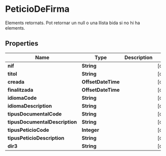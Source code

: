 

# PeticioDeFirma

Elements retornats. Pot retornar un null o una llista bida si no hi ha elements.

## Properties

| Name | Type | Description | Notes |
|------------ | ------------- | ------------- | -------------|
|**nif** | **String** |  |  [optional] |
|**titol** | **String** |  |  [optional] |
|**creada** | **OffsetDateTime** |  |  [optional] |
|**finalitzada** | **OffsetDateTime** |  |  [optional] |
|**idiomaCode** | **String** |  |  [optional] |
|**idiomaDescription** | **String** |  |  [optional] |
|**tipusDocumentalCode** | **String** |  |  [optional] |
|**tipusDocumentalDescription** | **String** |  |  [optional] |
|**tipusPeticioCode** | **Integer** |  |  [optional] |
|**tipusPeticioDescription** | **String** |  |  [optional] |
|**dir3** | **String** |  |  [optional] |



